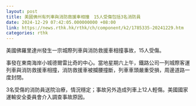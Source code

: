 ```yaml
---
layout: post
title: 美國佛州有列車與消防救援車相撞　15人受傷包括3名消防員
date: 2024-12-29 07:42:05.000000000 +08:00
link: https://news.rthk.hk/rthk/ch/component/k2/1785335-20241229.htm
categories: rthk
---
```


美國佛羅里達州發生一宗城際列車與消防救援車相撞事故，15人受傷。

事發在東南海岸小城德爾雷比奇的中心。當地星期六上午，鐵路公司一列城際客運列車與消防救援車相撞，消防救援車被攔腰撞斷，列車車頭嚴重受損，周邊道路一度封閉。

3名受傷的消防員送院治療，情況穩定；事故另外造成列車上12人輕傷。美國國家運輸安全委員會介入調查事故原因。
